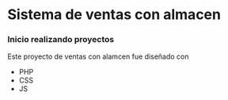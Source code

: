 # Sistema de ventas con almacen

### Inicio realizando proyectos

Este proyecto de ventas con alamcen fue diseñado con

- PHP
- CSS
- JS